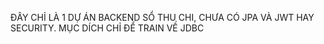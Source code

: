 ĐÂY CHỈ LÀ 1 DỰ ÁN BACKEND SỔ THU CHI, CHƯA CÓ JPA VÀ JWT HAY SECURITY. MỤC DÍCH CHỈ ĐỂ TRAIN VỀ JDBC